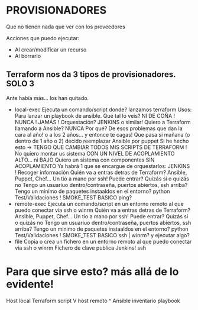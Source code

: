 # PROVISIONADORES

Que no tienen nada que ver con los proveedores

Acciones que puedo ejecutar:
- Al crear/modificar un recurso
- Al borrarlo

## Terraform nos da 3 tipos de provisionadores. SOLO 3

Ante había más... los han quitado.

- local-exec        Ejecuta un comando/script donde? lanzamos terraform 
                    Usos:
                        Para lanzar un playbook de ansible. Qué tal lo veis?    NI DE COÑA ! NUNCA ! JAMÁS !
                            Orquestación? JENKINS o similar!
                            Quiero a Terraform llamando a Ansible? NUNCA
                                Por qué?
                                    De esos problemas que dan la cara al año! o a los 2 años... y entonce te cagas!
                                    Que pasa si mañana (o dentro de 1 año o 2) decido reemplazar Ansible por puppet
                                    Si he hecho esto -> TENGO QUE CAMBIAR TODOS MIS SCRIPTS DE TERRAFORM !
                            No quiero montar us sistema CON UN NIVEL DE ACOPLAMIENTO ALTO... ni BAJO
                            Quiero un sistema con componentes SIN ACOPLAMIENTO
                            Ya habrá 1 que se encargue de orquestarlos: JENKINS !
                        Recoger información
                        Quién va a entras detras de Terraform?
                            Ansible, Puppet, Chef... Un tio a mano por ssh!
                            Puede entrar?   Quizás si o quizás no
                                Tengo un usuariuo dentro/contraseña, puertos abiertos, ssh arriba?
                                Tengo un minimo de paquetes instaaldos en el entorno? python
                        Test/Validaciones ! SMOKE_TEST                          BASICO
                            ping?
- remote-exec       Ejecuta un comando/script en un entorno remoto al que puedo conectar via ssh o winrm
                        Quién va a entras detras de Terraform?
                            Ansible, Puppet, Chef... Un tio a mano por ssh!
                            Puede entrar?   Quizás si o quizás no
                                Tengo un usuariuo dentro/contraseña, puertos abiertos, ssh arriba?
                                Tengo un minimo de paquetes instaaldos en el entorno? python
                        Test/Validaciones ! SMOKE_TEST                          BASICO
                            ssh | winrm? y ejecutar algo?
- file              Copia o crea un fichero en un entorno remoto al que puedo conectar via ssh o winrm
                        Fichero de clave publica    Jenkins! ssh
    
# Para que sirve esto? más allá de lo evidente!


Host local
    Terraform
        script
            V
            host remoto
            ^
    Ansible
        inventario
        playbook
    
